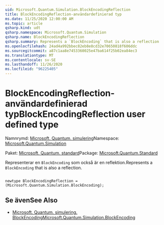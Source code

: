 ```yaml
---
uid: Microsoft.Quantum.Simulation.BlockEncodingReflection
title: BlockEncodingReflection-användardefinierad typ
ms.date: 11/25/2020 12:00:00 AM
ms.topic: article
qsharp.kind: udt
qsharp.namespace: Microsoft.Quantum.Simulation
qsharp.name: BlockEncodingReflection
qsharp.summary: Represents a `BlockEncoding` that is also a reflection.
ms.openlocfilehash: 24ad4a992bbec82eb8e8cd32e70650818f606ddc
ms.sourcegitcommit: a87c1aa8e7453360025e47ba614f25b02ea84ec3
ms.translationtype: MT
ms.contentlocale: sv-SE
ms.lasthandoff: 11/26/2020
ms.locfileid: "96225405"
---
```

# <a name="blockencodingreflection-user-defined-type"></a><span data-ttu-id="9b756-102">BlockEncodingReflection-användardefinierad typ</span><span class="sxs-lookup"><span data-stu-id="9b756-102">BlockEncodingReflection user defined type</span></span>

<span data-ttu-id="9b756-103">Namnrymd: [Microsoft. Quantum. simulering](xref:Microsoft.Quantum.Simulation)</span><span class="sxs-lookup"><span data-stu-id="9b756-103">Namespace: [Microsoft.Quantum.Simulation](xref:Microsoft.Quantum.Simulation)</span></span>

<span data-ttu-id="9b756-104">Paket: [Microsoft. Quantum. standard](https://nuget.org/packages/Microsoft.Quantum.Standard)</span><span class="sxs-lookup"><span data-stu-id="9b756-104">Package: [Microsoft.Quantum.Standard](https://nuget.org/packages/Microsoft.Quantum.Standard)</span></span>


<span data-ttu-id="9b756-105">Representerar en `BlockEncoding` som också är en reflektion.</span><span class="sxs-lookup"><span data-stu-id="9b756-105">Represents a `BlockEncoding` that is also a reflection.</span></span>

```qsharp

newtype BlockEncodingReflection = (Microsoft.Quantum.Simulation.BlockEncoding);
```



## <a name="see-also"></a><span data-ttu-id="9b756-106">Se även</span><span class="sxs-lookup"><span data-stu-id="9b756-106">See Also</span></span>

- [<span data-ttu-id="9b756-107">Microsoft. Quantum. simulering. BlockEncoding</span><span class="sxs-lookup"><span data-stu-id="9b756-107">Microsoft.Quantum.Simulation.BlockEncoding</span></span>](xref:Microsoft.Quantum.Simulation.BlockEncoding)